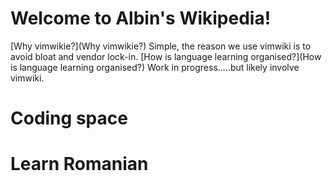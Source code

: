 # Welcome to Albin's Wikipedia! 


 
[Why vimwikie?](Why vimwikie?) Simple, the reason we use vimwiki is to avoid bloat and vendor lock-in. 
[How is language learning organised?](How is language learning organised?) Work in progress.....but likely involve vimwiki.   



# Coding space

# Learn Romanian

